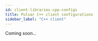 ```yaml
---
id: client-libraries-cpp-configs
title: Pulsar C++ client configurations
sidebar_label: "C++ client"
---
```


Coming soon...